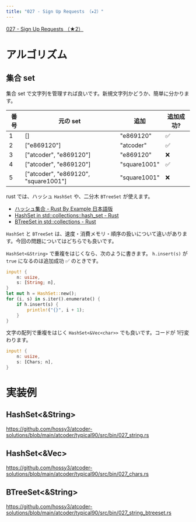 ```yaml
---
title: "027 - Sign Up Requests （★2）"
---
```


[027 \- Sign Up Requests （★2）](https://atcoder.jp/contests/typical90/tasks/typical90_aa)


# アルゴリズム

## 集合 set

集合 set で文字列を管理すれば良いです。新規文字列かどうか、簡単に分かります。

|番号|元の set|追加|追加成功?|
|---|---|---|---|
|1|[]|"e869120"|✅|
|2|["e869120"]|"atcoder"|✅|
|3|["atcoder", "e869120"]|"e869120"|❌|
|4|["atcoder", "e869120"]|"square1001"|✅|
|5|["atcoder", "e869120", "square1001"]|"square1001"|❌|

rust では、ハッシュ `HashSet` や、二分木 `BTreeSet` が使えます。

* [ハッシュ集合 \- Rust By Example 日本語版](https://doc.rust-jp.rs/rust-by-example-ja/std/hash/hashset.html)
* [HashSet in std::collections::hash\_set \- Rust](https://doc.rust-lang.org/std/collections/hash_set/struct.HashSet.html)
* [BTreeSet in std::collections \- Rust](https://doc.rust-lang.org/std/collections/struct.BTreeSet.html)

`HashSet` と `BTreeSet` は、速度・消費メモリ・順序の扱いについて違いがあります。今回の問題についてはどちらでも良いです。

`HashSet<&String>` で重複をはじくなら、次のように書きます。 `h.insert(s)` が `true` になるのは追加成功 ✅ のときです。

```rust
input! {
    n: usize,
    s: [String; n],
}
let mut h = HashSet::new();
for (i, s) in s.iter().enumerate() {
    if h.insert(s) {
        println!("{}", i + 1);
    }
}
```

文字の配列で重複をはじく `HashSet<&Vec<char>>` でも良いです。コードが 1行変わります。

```rust
input! {
    n: usize,
    s: [Chars; n],
}
```

# 実装例

## HashSet<&String>
https://github.com/hossy3/atcoder-solutions/blob/main/atcoder/typical90/src/bin/027_string.rs

## HashSet<&Vec<char>>
https://github.com/hossy3/atcoder-solutions/blob/main/atcoder/typical90/src/bin/027_chars.rs

## BTreeSet<&String>
https://github.com/hossy3/atcoder-solutions/blob/main/atcoder/typical90/src/bin/027_string_btreeset.rs
